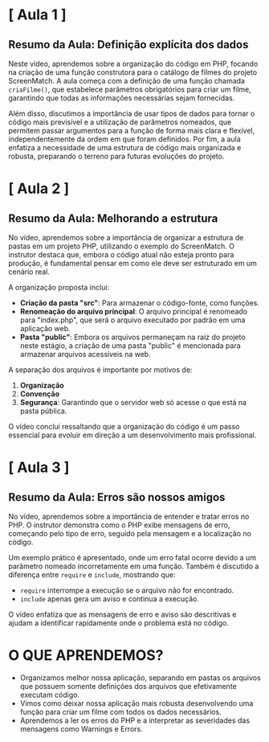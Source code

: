 # [ Aula 1 ]
## Resumo da Aula: Definição explícita dos dados

Neste vídeo, aprendemos sobre a organização do código em PHP, focando na criação de uma função construtora para o catálogo de filmes do projeto ScreenMatch. A aula começa com a definição de uma função chamada `criaFilme()`, que estabelece parâmetros obrigatórios para criar um filme, garantindo que todas as informações necessárias sejam fornecidas.

Além disso, discutimos a importância de usar tipos de dados para tornar o código mais previsível e a utilização de parâmetros nomeados, que permitem passar argumentos para a função de forma mais clara e flexível, independentemente da ordem em que foram definidos. Por fim, a aula enfatiza a necessidade de uma estrutura de código mais organizada e robusta, preparando o terreno para futuras evoluções do projeto.
<br>

# [ Aula 2 ]
## Resumo da Aula: Melhorando a estrutura

No vídeo, aprendemos sobre a importância de organizar a estrutura de pastas em um projeto PHP, utilizando o exemplo do ScreenMatch. O instrutor destaca que, embora o código atual não esteja pronto para produção, é fundamental pensar em como ele deve ser estruturado em um cenário real.

A organização proposta inclui:

- **Criação da pasta "src"**: Para armazenar o código-fonte, como funções.
- **Renomeação do arquivo principal**: O arquivo principal é renomeado para "index.php", que será o arquivo executado por padrão em uma aplicação web.
- **Pasta "public"**: Embora os arquivos permaneçam na raiz do projeto neste estágio, a criação de uma pasta "public" é mencionada para armazenar arquivos acessíveis na web.

A separação dos arquivos é importante por motivos de:

1. **Organização**
2. **Convenção**
3. **Segurança**: Garantindo que o servidor web só acesse o que está na pasta pública.

O vídeo conclui ressaltando que a organização do código é um passo essencial para evoluir em direção a um desenvolvimento mais profissional.
<br>

# [ Aula 3 ]
## Resumo da Aula: Erros são nossos amigos

No vídeo, aprendemos sobre a importância de entender e tratar erros no PHP. O instrutor demonstra como o PHP exibe mensagens de erro, começando pelo tipo de erro, seguido pela mensagem e a localização no código. 

Um exemplo prático é apresentado, onde um erro fatal ocorre devido a um parâmetro nomeado incorretamente em uma função. Também é discutido a diferença entre `require` e `include`, mostrando que:

- `require` interrompe a execução se o arquivo não for encontrado.
- `include` apenas gera um aviso e continua a execução.

O vídeo enfatiza que as mensagens de erro e aviso são descritivas e ajudam a identificar rapidamente onde o problema está no código. 
<br>

# O QUE APRENDEMOS?

- Organizamos melhor nossa aplicação, separando em pastas os arquivos que possuem somente definições dos arquivos que efetivamente executam código.
- Vimos como deixar nossa aplicação mais robusta desenvolvendo uma função para criar um filme com todos os dados necessários.
- Aprendemos a ler os erros do PHP e a interpretar as severidades das mensagens como Warnings e Errors.
